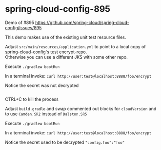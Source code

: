 # spring-cloud-config-895
Demo of #895 https://github.com/spring-cloud/spring-cloud-config/issues/895

This demo makes use of the existing unit test resource files.

Adjust `src/main/resources/application.yml` to point to a local copy of spring-cloud-config's test encrypt-repo.  
Otherwise you can use a different JKS with some other repo.

Execute `./gradlew bootRun`

In a terminal invoke: `curl http://user:test@localhost:8888/foo/encrypt`

Notice the secret was not decrypted
```"config.foo":"AQCohs2V6P8/UiG6a4TF/CZTCBdt5Q7wvNvcyf6vs2ByK2ZYSM77Nu0sOAduxUpMbVwJ/syecmkIXR+hU3EfT2uqPieA7/v5n33ppqIQ9JAt5JggdYIGe+wX25zU3DTXOOJdAAMzNX+zjOVyCh0QtmJf/kFslg6NqQq0E+kSg3zBi3AnkKj5BLnLIxkjxzKA4mnDXpSm7ekLZZP2iQSYSW/82AC7UOLLzTqwInMI3tJLW1e9Ne+LDsjmSxA+nkK9zhidtXPwb/SPaNF74cJCEf9mgzzKYwJlwqChLzJt8UQ1jHwRc8B6FufmizUHSp27nxdtVB4HMqh3nNsMCy137Ces58T09ZS/y/cYNRxcFbp78MHFHUqAgbC0B/p5t6h4XbQ="
```

CTRL+C to kill the process

Adjust `build.gradle` and swap commented out blocks for `cloudVersion` and to use `Camden.SR2` instead of `Dalston.SR5`

Execute `./gradlew bootRun`

In a terminal invoke: `curl http://user:test@localhost:8888/foo/encrypt`

Notice the secret used to be decrypted
```"config.foo":"foo"```
